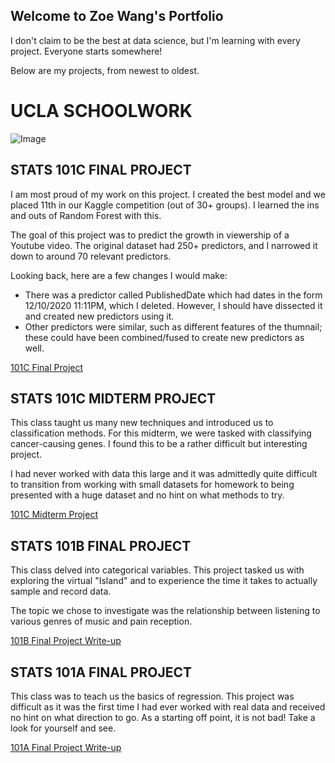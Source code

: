 ## Welcome to Zoe Wang's Portfolio

I don't claim to be the best at data science, but I'm learning with every project. Everyone starts somewhere!

Below are my projects, from newest to oldest.


# UCLA SCHOOLWORK
![Image](https://i.pinimg.com/originals/81/89/46/8189466271a8cf1f00926168337dddd5.png)
## STATS 101C FINAL PROJECT
I am most proud of my work on this project. I created the best model and we placed 11th in our Kaggle competition (out of 30+ groups). I learned the ins and outs of Random Forest with this.

The goal of this project was to predict the growth in viewership of a Youtube video. The original dataset had 250+ predictors, and I narrowed it down to around 70 relevant predictors.

Looking back, here are a few changes I would make:
- There was a predictor called PublishedDate which had dates in the form 12/10/2020 11:11PM, which I deleted. However, I should have dissected it and created new predictors using it.
- Other predictors were similar, such as different features of the thumnail; these could have been combined/fused to create new predictors as well.

[101C Final Project](https://github.com/zoewang13/101C-Final-Project)


## STATS 101C MIDTERM PROJECT
This class taught us many new techniques and introduced us to classification methods. For this midterm, we were tasked with classifying cancer-causing genes. I found this to be a rather difficult but interesting project.

I had never worked with data this large and it was admittedly quite difficult to transition from working with small datasets for homework to being presented with a huge dataset and no hint on what methods to try.

[101C Midterm Project](https://github.com/zoewang13/101C-Midterm-Project)

## STATS 101B FINAL PROJECT
This class delved into categorical variables. This project tasked us with exploring the virtual "Island" and to experience the time it takes to actually sample and record data. 

The topic we chose to investigate was the relationship between listening to various genres of music and pain reception.

[101B Final Project Write-up](https://github.com/zoewang13/101B-Project)

## STATS 101A FINAL PROJECT 
This class was to teach us the basics of regression. This project was difficult as it was the first time I had ever worked with real data and received no hint on what direction to go. As a starting off point, it is not bad! Take a look for yourself and see.

[101A Final Project Write-up](https://github.com/zoewang13/101A-Final-Report)
